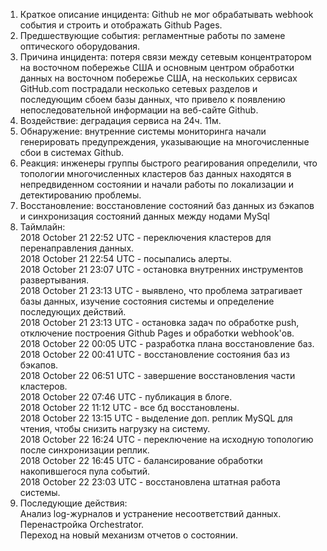 1) Краткое описание инцидента: Github не мог обрабатывать webhook события и строить и отображать Github Pages.
2) Предшествующие события: регламентные работы по замене оптического оборудования.
3) Причина инцидента: потеря связи между сетевым концентратором на восточном побережье США и основным центром обработки данных на восточном побережье США,
   на нескольких сервисах GitHub.com пострадали несколько сетевых разделов и последующим сбоем базы данных, что привело к появлению непоследовательной информации на веб-сайте Github.
4) Воздействие: деградация сервиса на 24ч. 11м.
5) Обнаружение: внутренние системы мониторинга начали генерировать предупреждения, указывающие на многочисленные сбои в системах Github.
7) Реакция: инженеры группы быстрого реагирования определили, что топологии многочисленных кластеров баз данных находятся в непредвиденном состоянии и
   начали работы по локализации и детектированию проблемы.
8) Восстановление: восстановление состояний баз данных из бэкапов и синхронизация состояний данных между нодами MySql
9) Таймлайн: \
   2018 October 21 22:52 UTC - переключения кластеров для перенаправления данных. \
   2018 October 21 22:54 UTC - посыпались алерты. \
   2018 October 21 23:07 UTC - остановка внутренних инструментов развертывания. \
   2018 October 21 23:13 UTC - выявлено, что проблема затрагивает базы данных, изучение состояния системы и определение последующих действий. \
   2018 October 21 23:13 UTC - остановка задач по обработке push, отключение построения Github Pages и обработки webhoоk'ов. \
   2018 October 22 00:05 UTC - разработка плана восстановление баз. \
   2018 October 22 00:41 UTC - восстановление состояния баз из бэкапов. \
   2018 October 22 06:51 UTC - завершение восстановления части кластеров. \
   2018 October 22 07:46 UTC - публикация в блоге. \
   2018 October 22 11:12 UTC - все бд восстановлены. \
   2018 October 22 13:15 UTC - выделение доп. реплик MySQL для чтения, чтобы снизить нагрузку на систему. \
   2018 October 22 16:24 UTC - переключение на исходную топологию после синхронизации реплик. \
   2018 October 22 16:45 UTC - балансирование обработки накопившегося пула событий. \
   2018 October 22 23:03 UTC - восстановлена штатная работа системы.
10) Последующие действия:\
    Анализ log-журналов и устранение несоответствий данных. \
    Перенастройка Orchestrator. \
    Переход на новый механизм отчетов о состоянии.
    